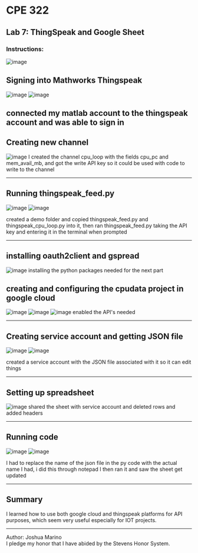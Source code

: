 
# CPE 322
## Lab 7: ThingSpeak and Google Sheet
### Instructions:
![image](https://github.com/user-attachments/assets/778495ed-d10c-434d-8fe4-b2bc259e9261)


## Signing into Mathworks Thingspeak 
![image](https://github.com/user-attachments/assets/a03b705e-1a80-4ee9-a862-6ea7954f0ce4)
![image](https://github.com/user-attachments/assets/2662a542-f374-4bab-aec6-a479c5c1549f)

connected my matlab account to the thingspeak account and was able to sign in
---

## Creating new channel
![image](https://github.com/user-attachments/assets/5b1297a1-2cd6-4e25-b31f-a1dc6cfecfb7)
I created the channel cpu_loop with the fields cpu_pc and mem_avail_mb, and got the write API key so it could be used with code to write to the channel

---

## Running thingspeak_feed.py
![image](https://github.com/user-attachments/assets/8238c7ee-f922-4d6f-b7be-c7fe5c72e69d)
![image](https://github.com/user-attachments/assets/55c9c510-d47d-4672-887c-37090c90278e)

created a demo folder and copied thingspeak_feed.py and thingspeak_cpu_loop.py into it, then ran thingspeak_feed.py taking the API key and entering it in the terminal when prompted

--- 
## installing oauth2client and gspread
![image](https://github.com/user-attachments/assets/0218a589-e9f7-4c20-a2a9-c0c23941fca7)
installing the python packages needed for the next part

## creating and configuring the cpudata project in google cloud
![image](https://github.com/user-attachments/assets/fbcfb0ec-647d-4961-bbc0-85c180b624f7)
![image](https://github.com/user-attachments/assets/d01cad3f-adfe-4cfa-917b-14fb3c7bf565)
![image](https://github.com/user-attachments/assets/26ffd667-52a4-4141-a1eb-b5531b6994a3)
enabled the API's needed 


---
## Creating service account and getting JSON file
![image](https://github.com/user-attachments/assets/f8e9b16b-04b6-4efd-93b0-b0d396fe3003)
![image](https://github.com/user-attachments/assets/d8adfe5d-f4e4-457e-8c60-9e4fa1b8fb09)

created a service account with the JSON file associated with it so it can edit things


---

## Setting up spreadsheet
![image](https://github.com/user-attachments/assets/d6f4dcec-dc57-4a2a-a60a-0590dba5a720)
shared the sheet with service account and deleted rows and added headers


---

## Running code
![image](https://github.com/user-attachments/assets/55a1ac55-8333-4cbb-9156-8722de13e65c)
![image](https://github.com/user-attachments/assets/233b405f-c474-4c1d-bbca-d2edafa83996)

 I had to replace the name of the json file in the py code with the actual name I had, i did this through notepad I then ran it and saw the sheet get updated

---
## Summary
I learned how to use both google cloud and thingspeak platforms for API purposes, which seem very useful especially for IOT projects.

---
Author: Joshua Marino </br>
I pledge my honor that I have abided by the Stevens Honor System.



